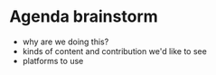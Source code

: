 # Agenda brainstorm

* why are we doing this?
* kinds of content and contribution we'd like to see
* platforms to use